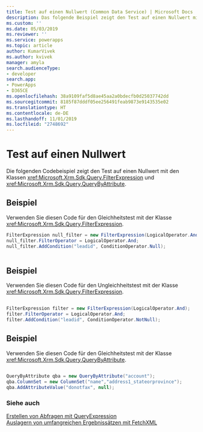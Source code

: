 ```yaml
---
title: Test auf einen Nullwert (Common Data Service) | Microsoft Docs
description: Das folgende Beispiel zeigt den Test auf einen Nullwert mit den FilterExpression- und QueryByAttribute-Klassen.
ms.custom: ''
ms.date: 05/03/2019
ms.reviewer: ''
ms.service: powerapps
ms.topic: article
author: KumarVivek
ms.author: kvivek
manager: amyla
search.audienceType:
- developer
search.app:
- PowerApps
- D365CE
ms.openlocfilehash: 38a9109faf5d8ae45aa2a0bdecfb0d25037742dd
ms.sourcegitcommit: 8185f87dddf05ee256491feab9873e9143535e02
ms.translationtype: HT
ms.contentlocale: de-DE
ms.lasthandoff: 11/01/2019
ms.locfileid: "2748692"
---
```

# <a name="test-for-a-null-value"></a>Test auf einen Nullwert

Die folgenden Codebeispiel zeigt den Test auf einen Nullwert mit den Klassen <xref:Microsoft.Xrm.Sdk.Query.FilterExpression> und <xref:Microsoft.Xrm.Sdk.Query.QueryByAttribute>.  
  
## <a name="example"></a>Beispiel  
 Verwenden Sie diesen Code für den Gleichheitstest mit der Klasse <xref:Microsoft.Xrm.Sdk.Query.FilterExpression>.  
  
```csharp  
FilterExpression null_filter = new FilterExpression(LogicalOperator.And);   
null_filter.FilterOperator = LogicalOperator.And;   
null_filter.AddCondition("leadid", ConditionOperator.Null);  
  
```  
  
## <a name="example"></a>Beispiel  
 Verwenden Sie diesen Code für den Ungleichheitstest mit der Klasse <xref:Microsoft.Xrm.Sdk.Query.FilterExpression>.  
  
```csharp  
  
FilterExpression filter = new FilterExpression(LogicalOperator.And);   
filter.FilterOperator = LogicalOperator.And;   
filter.AddCondition("leadid", ConditionOperator.NotNull);  
```  
  
## <a name="example"></a>Beispiel  
 Verwenden Sie diesen Code für den Gleichheitstest mit der Klasse <xref:Microsoft.Xrm.Sdk.Query.QueryByAttribute>.  
  
```csharp  
  
QueryByAttribute qba = new QueryByAttribute("account");   
qba.ColumnSet = new ColumnSet("name","address1_stateorprovince");   
qba.AddAttributeValue("donotfax", null);  
```  
  
### <a name="see-also"></a>Siehe auch  
 [Erstellen von Abfragen mit QueryExpression](build-queries-with-queryexpression.md)   
 [Auslagern von umfangreichen Ergebnissätzen mit FetchXML](page-large-result-sets-with-fetchxml.md)
